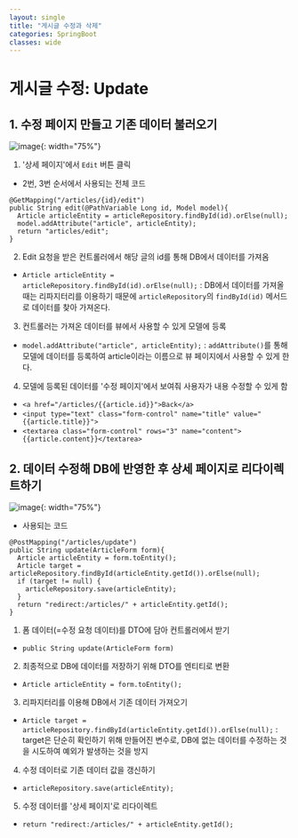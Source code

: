 ```yaml
---
layout: single
title: "게시글 수정과 삭제"
categories: SpringBoot
classes: wide
---
```


# 게시글 수정: Update

## 1. 수정 페이지 만들고 기존 데이터 불러오기

![image](https://github.com/Y0-0N63/STUDY-4242-Ver.2/assets/144354615/ec6cdb0b-886e-4899-9920-eb753826d04c){: width="75%"}

1. '상세 페이지'에서 `Edit` 버튼 클릭

- 2번, 3번 순서에서 사용되는 전체 코드
```
@GetMapping("/articles/{id}/edit")  
public String edit(@PathVariable Long id, Model model){  
  Article articleEntity = articleRepository.findById(id).orElse(null);  
  model.addAttribute("article", articleEntity);  
  return "articles/edit";  
}
```

2. Edit 요청을 받은 컨트롤러에서 해당 글의 id를 통해 DB에서 데이터를 가져옴
- `Article articleEntity = articleRepository.findById(id).orElse(null);`
: DB에서 데이터를 가져올 때는 리파지터리를 이용하기 때문에 `articleRepository`의 `findById(id)` 메서드로 데이터를 찾아 가져온다.

3. 컨트롤러는 가져온 데이터를 뷰에서 사용할 수 있게 모델에 등록
- `model.addAttribute("article", articleEntity);`
: `addAttribute()`를 통해 모델에 데이터를 등록하여 article이라는 이름으로 뷰 페이지에서 사용할 수 있게 한다.

4. 모델에 등록된 데이터를 '수정 페이지'에서 보여줘 사용자가 내용 수정할 수 있게 함
- `<a href="/articles/{{article.id}}">Back</a>`
- `<input type="text" class="form-control" name="title" value="{{article.title}}">`
- `<textarea class="form-control" rows="3" name="content">{{article.content}}</textarea>`


## 2. 데이터 수정해 DB에 반영한 후 상세 페이지로 리다이렉트하기

![image](https://github.com/Y0-0N63/STUDY-4242-Ver.2/assets/144354615/a9464fde-cd4f-4759-89d8-91613d6f4b69){: width="75%"}


- 사용되는 코드
```
@PostMapping("/articles/update")
public String update(ArticleForm form){
  Article articleEntity = form.toEntity();
  Article target = articleRepository.findById(articleEntity.getId()).orElse(null);
  if (target != null) {
    articleRepository.save(articleEntity);
  }
  return "redirect:/articles/" + articleEntity.getId();
}
```

1. 폼 데이터(=수정 요청 데이터)를 DTO에 담아 컨트롤러에서 받기
 - `public String update(ArticleForm form)`

2. 최종적으로 DB에 데이터를 저장하기 위해 DTO를 엔티티로 변환
- `Article articleEntity = form.toEntity();`

3. 리파지터리를 이용해 DB에서 기존 데이터 가져오기
- `Article target = articleRepository.findById(articleEntity.getId()).orElse(null);`
: target은 단순히 확인하기 위해 만들어진 변수로, DB에 없는 데이터를 수정하는 것을 시도하여 예외가 발생하는 것을 방지

4. 수정 데이터로 기존 데이터 값을 갱신하기
- `articleRepository.save(articleEntity);`

5. 수정 데이터를 '상세 페이지'로 리다이렉트
- `return "redirect:/articles/" + articleEntity.getId();`
